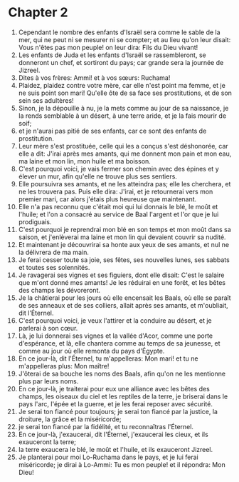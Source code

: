 # Chapter 2

1. Cependant le nombre des enfants d'Israël sera comme le sable de la mer, qui ne peut ni se mesurer ni se compter; et au lieu qu'on leur disait: Vous n'êtes pas mon peuple! on leur dira: Fils du Dieu vivant!
2. Les enfants de Juda et les enfants d'Israël se rassembleront, se donneront un chef, et sortiront du pays; car grande sera la journée de Jizreel.
3. Dites à vos frères: Ammi! et à vos sœurs: Ruchama!
4. Plaidez, plaidez contre votre mère, car elle n'est point ma femme, et je ne suis point son mari! Qu'elle ôte de sa face ses prostitutions, et de son sein ses adultères!
5. Sinon, je la dépouille à nu, je la mets comme au jour de sa naissance, je la rends semblable à un désert, à une terre aride, et je la fais mourir de soif;
6. et je n'aurai pas pitié de ses enfants, car ce sont des enfants de prostitution.
7. Leur mère s'est prostituée, celle qui les a conçus s'est déshonorée, car elle a dit: J'irai après mes amants, qui me donnent mon pain et mon eau, ma laine et mon lin, mon huile et ma boisson.
8. C'est pourquoi voici, je vais fermer son chemin avec des épines et y élever un mur, afin qu'elle ne trouve plus ses sentiers.
9. Elle poursuivra ses amants, et ne les atteindra pas; elle les cherchera, et ne les trouvera pas. Puis elle dira: J'irai, et je retournerai vers mon premier mari, car alors j'étais plus heureuse que maintenant.
10. Elle n'a pas reconnu que c'était moi qui lui donnais le blé, le moût et l'huile; et l'on a consacré au service de Baal l'argent et l'or que je lui prodiguais.
11. C'est pourquoi je reprendrai mon blé en son temps et mon moût dans sa saison, et j'enlèverai ma laine et mon lin qui devaient couvrir sa nudité.
12. Et maintenant je découvrirai sa honte aux yeux de ses amants, et nul ne la délivrera de ma main.
13. Je ferai cesser toute sa joie, ses fêtes, ses nouvelles lunes, ses sabbats et toutes ses solennités.
14. Je ravagerai ses vignes et ses figuiers, dont elle disait: C'est le salaire que m'ont donné mes amants! Je les réduirai en une forêt, et les bêtes des champs les dévoreront.
15. Je la châtierai pour les jours où elle encensait les Baals, où elle se paraît de ses anneaux et de ses colliers, allait après ses amants, et m'oubliait, dit l'Éternel.
16. C'est pourquoi voici, je veux l'attirer et la conduire au désert, et je parlerai à son cœur.
17. Là, je lui donnerai ses vignes et la vallée d'Acor, comme une porte d'espérance, et là, elle chantera comme au temps de sa jeunesse, et comme au jour où elle remonta du pays d'Égypte.
18. En ce jour-là, dit l'Éternel, tu m'appelleras: Mon mari! et tu ne m'appelleras plus: Mon maître!
19. J'ôterai de sa bouche les noms des Baals, afin qu'on ne les mentionne plus par leurs noms.
20. En ce jour-là, je traiterai pour eux une alliance avec les bêtes des champs, les oiseaux du ciel et les reptiles de la terre, je briserai dans le pays l'arc, l'épée et la guerre, et je les ferai reposer avec sécurité.
21. Je serai ton fiancé pour toujours; je serai ton fiancé par la justice, la droiture, la grâce et la miséricorde;
22. je serai ton fiancé par la fidélité, et tu reconnaîtras l'Éternel.
23. En ce jour-là, j'exaucerai, dit l'Éternel, j'exaucerai les cieux, et ils exauceront la terre;
24. la terre exaucera le blé, le moût et l'huile, et ils exauceront Jizreel.
25. Je planterai pour moi Lo-Ruchama dans le pays, et je lui ferai miséricorde; je dirai à Lo-Ammi: Tu es mon peuple! et il répondra: Mon Dieu!

